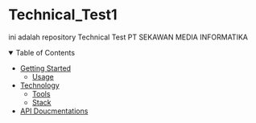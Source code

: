 # Technical_Test1
ini adalah repository Technical Test PT SEKAWAN MEDIA INFORMATIKA


<details open="open">
<summary>Table of Contents</summary>

-   [Getting Started](#getting-started)
    -   [Usage](#usage)
-   [Technology](#technology)
    -   [Tools](#tools)
    -   [Stack](#stack)
-   [API Doucmentations](#api-documentations)

</details>
